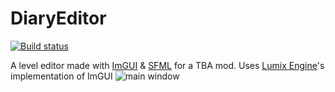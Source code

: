 # DiaryEditor
[![Build status](https://ci.appveyor.com/api/projects/status/6w1s3c8wb5ek9vjp?svg=true)](https://ci.appveyor.com/project/Ray1235/diaryeditor)

A level editor made with [ImGUI](https://github.com/ocornut/imgui) & [SFML](https://www.sfml-dev.org/) for a TBA mod.
Uses [Lumix Engine](https://github.com/nem0/LumixEngine)'s implementation of ImGUI
![main window](http://i.imgur.com/svBuTqQ.png)
